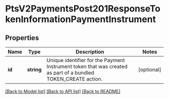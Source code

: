 # PtsV2PaymentsPost201ResponseTokenInformationPaymentInstrument

## Properties
Name | Type | Description | Notes
------------ | ------------- | ------------- | -------------
**id** | **string** | Unique identifier for the Payment Instrument token that was created as part of a bundled TOKEN_CREATE action. | [optional] 

[[Back to Model list]](../README.md#documentation-for-models) [[Back to API list]](../README.md#documentation-for-api-endpoints) [[Back to README]](../README.md)



